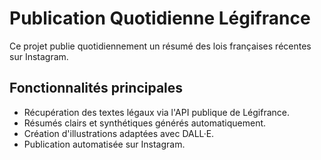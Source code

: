 # Publication Quotidienne Légifrance

Ce projet publie quotidiennement un résumé des lois françaises récentes sur Instagram.

## Fonctionnalités principales

- Récupération des textes légaux via l'API publique de Légifrance.
- Résumés clairs et synthétiques générés automatiquement.
- Création d'illustrations adaptées avec DALL·E.
- Publication automatisée sur Instagram.
